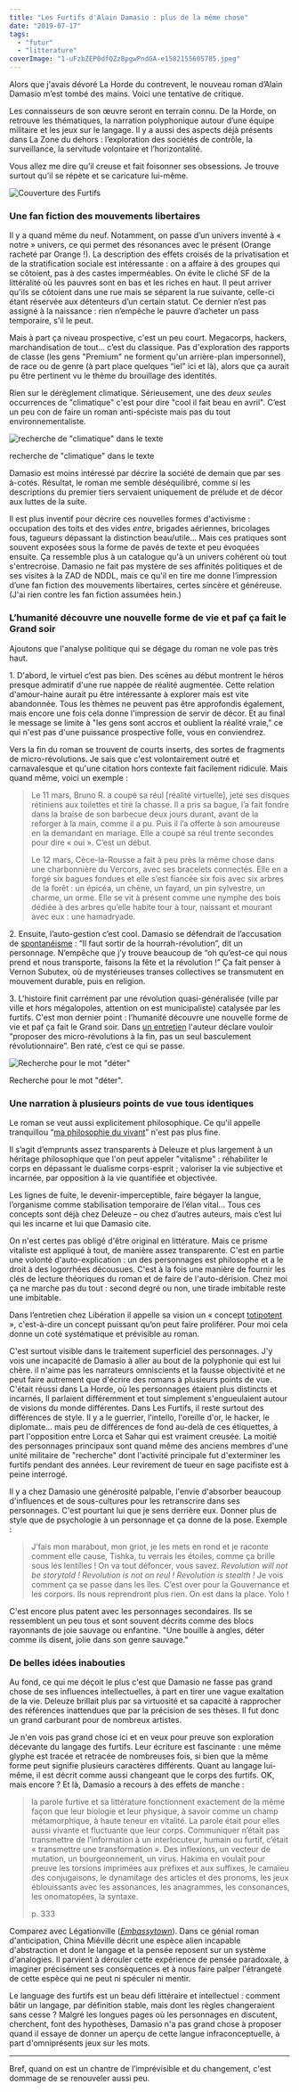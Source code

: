 ```yaml
---
title: "Les Furtifs d'Alain Damasio : plus de la même chose"
date: "2019-07-17"
tags:
  - "futur"
  - "litterature"
coverImage: "1-uFzbZEP0dfQZzBpgwPndGA-e1582155605785.jpeg"
---
```


Alors que j'avais dévoré La Horde du contrevent, le nouveau roman d’Alain Damasio m’est tombé des mains. Voici une tentative de critique.

Les connaisseurs de son œuvre seront en terrain connu. De la Horde, on retrouve les thématiques, la narration polyphonique autour d’une équipe militaire et les jeux sur le langage. Il y a aussi des aspects déjà présents dans La Zone du dehors : l’exploration des sociétés de contrôle, la surveillance, la servitude volontaire et l’horizontalité.

Vous allez me dire qu’il creuse et fait foisonner ses obsessions. Je trouve surtout qu’il se répète et se caricature lui-même.

![Couverture des Furtifs](/assets/images/1-uFzbZEP0dfQZzBpgwPndGA-1024x439.jpeg)

### Une fan fiction des mouvements libertaires

Il y a quand même du neuf. Notamment, on passe d’un univers inventé à « notre » univers, ce qui permet des résonances avec le présent (Orange racheté par Orange !). La description des effets croisés de la privatisation et de la stratification sociale est intéressante : on a affaire à des groupes qui se côtoient, pas à des castes imperméables. On évite le cliché SF de la littéralité où les pauvres sont en bas et les riches en haut. Il peut arriver qu'ils se côtoient dans une rue mais se séparent la rue suivante, celle-ci étant réservée aux détenteurs d’un certain statut. Ce dernier n’est pas assigné à la naissance : rien n’empêche le pauvre d’acheter un pass temporaire, s'il le peut.

Mais à part ça niveau prospective, c'est un peu court. Megacorps, hackers, marchandisation de tout... c’est du classique. Pas d'exploration des rapports de classe (les gens "Premium" ne forment qu'un arrière-plan impersonnel), de race ou de genre (à part place quelques “iel” ici et là), alors que ça aurait pu être pertinent vu le thème du brouillage des identités.

Rien sur le dérèglement climatique. Sérieusement, une des _deux seules_ occurrences de "climatique" c'est pour dire "cool il fait beau en avril". C’est un peu con de faire un roman anti-spéciste mais pas du tout environnementaliste.

![recherche de "climatique" dans le texte](/assets/images/2019-06-30_22h20_23.png)

recherche de "climatique" dans le texte

Damasio est moins intéressé par décrire la société de demain que par ses à-cotés. Résultat, le roman me semble déséquilibré, comme si les descriptions du premier tiers servaient uniquement de prélude et de décor aux luttes de la suite.

Il est plus inventif pour décrire ces nouvelles formes d'activisme : occupation des toits et des vides _entre_, brigades aériennes, bricolages fous, tagueurs dépassant la distinction beau/utile... Mais ces pratiques sont souvent exposées sous la forme de pavés de texte et peu évoquées ensuite. Ça ressemble plus à un catalogue qu'à un univers cohérent où tout s'entrecroise. Damasio ne fait pas mystère de ses affinités politiques et de ses visites à la ZAD de NDDL, mais ce qu'il en tire me donne l’impression d’une fan fiction des mouvements libertaires, certes sincère et généreuse. (J'ai rien contre les fan fiction assumées hein.)

### L’humanité découvre une nouvelle forme de vie et paf ça fait le Grand soir

Ajoutons que l'analyse politique qui se dégage du roman ne vole pas très haut.

1\. D'abord, le virtuel c’est pas bien. Des scènes au début montrent le héros presque admiratif d'une rue nappée de réalité augmentée. Cette relation d'amour-haine aurait pu être intéressante à explorer mais est vite abandonnée. Tous les thèmes ne peuvent pas être approfondis également, mais encore une fois cela donne l'impression de servir de décor. Et au final le message se limite à "les gens sont accros et oublient la réalité vraie," ce qui n'est pas d'une puissance prospective folle, vous en conviendrez.

Vers la fin du roman se trouvent de courts inserts, des sortes de fragments de micro-révolutions. Je sais que c'est volontairement outré et carnavalesque et qu'une citation hors contexte fait facilement ridicule. Mais quand même, voici un exemple :

> Le 11 mars, Bruno R. a coupé sa réul \[réalité virtuelle\], jeté ses disques rétiniens aux toilettes et tiré la chasse. Il a pris sa bague, l’a fait fondre dans la braise de son barbecue deux jours durant, avant de la reforger à la main, comme il a pu. Puis il l’a offerte à son amoureuse en la demandant en mariage. Elle a coupé sa réul trente secondes pour dire « oui ». C’est un début.
>
> Le 12 mars, Cèce-la-Rousse a fait à peu près la même chose dans une charbonnière du Vercors, avec ses bracelets connectés. Elle en a forgé six bagues fondues et elle s’est fiancée six fois avec six arbres de la forêt : un épicéa, un chêne, un fayard, un pin sylvestre, un charme, un orme. Elle se vit à présent comme une nymphe des bois dédiée à des arbres qu’elle habite tour à tour, naissant et mourant avec eux : une hamadryade.

2\. Ensuite, l’auto-gestion c’est cool. Damasio se défendrait de l’accusation de [spontanéisme](https://fr.wikipedia.org/wiki/Spontan%C3%A9isme) : “Il faut sortir de la hourrah-révolution”, dit un personnage. N’empêche que j’y trouve beaucoup de “oh qu’est-ce qui nous prend et nous transporte, faisons la fête et la révolution !” Ça fait penser à Vernon Subutex, où de mystérieuses transes collectives se transmutent en mouvement durable, puis en religion.

3\. L'histoire finit carrément par une révolution quasi-généralisée (ville par ville et hors mégalopoles, attention on est municipaliste) catalysée par les furtifs. C'est mon dernier point : l’humanité découvre une nouvelle forme de vie et paf ça fait le Grand soir. Dans [un entretien](https://next.liberation.fr/livres/2019/04/12/a-la-zad-et-a-tarnac-j-ai-fait-l-eponge-rencontre-avec-alain-damasio_1720985) l'auteur déclare vouloir “proposer des micro-révolutions à la fin, pas un seul basculement révolutionnaire”. Ben raté, c’est ce qui se passe.

![Recherche pour le mot "déter"](/assets/images/2019-07-08_23h12_00.png)

Recherche pour le mot "déter".

### Une narration à plusieurs points de vue tous identiques

Le roman se veut aussi explicitement philosophique. Ce qu'il appelle tranquillou “[ma philosophie du vivant](https://www.actusf.com/detail-d-un-article/les-furtifs-alain-damasio-d%C3%A9voile-les-secrets-de-son-nouveau-roman)” n'est pas plus fine.

Il s’agit d’emprunts assez transparents à Deleuze et plus largement à un héritage philosophique que l'on peut appeler "vitalisme" : réhabiliter le corps en dépassant le dualisme corps-esprit ; valoriser la vie subjective et incarnée, par opposition à la vie quantifiée et objectivée.

Les lignes de fuite, le devenir-imperceptible, faire bégayer la langue, l’organisme comme stabilisation temporaire de l’élan vital... Tous ces concepts sont déjà chez Deleuze – ou chez d’autres auteurs, mais c’est lui qui les incarne et lui que Damasio cite.

On n'est certes pas obligé d'être original en littérature. Mais ce prisme vitaliste est appliqué à tout, de manière assez transparente. C'est en partie une volonté d'auto-explication : un des personnages est philosophe et a le droit à des logorrhées décousues. C'est à la fois une manière de fournir les clés de lecture théoriques du roman et de faire de l'auto-dérision. Chez moi ça ne marche pas du tout : second degré ou non, une tirade imbitable reste une imbitable.

Dans l’entretien chez Libération il appelle sa vision un « concept [totipotent](https://fr.wikipedia.org/wiki/Totipotence) », c'est-à-dire un concept puissant qu’on peut faire proliférer. Pour moi cela donne un coté systématique et prévisible au roman.

C'est surtout visible dans le traitement superficiel des personnages. J'y vois une incapacité de Damasio à aller au bout de la polyphonie qui est lui chère. il n'aime pas les narrateurs omniscients et la fausse objectivité et ne peut faire autrement que d'écrire des romans à plusieurs points de vue. C'était réussi dans La Horde, où les personnages étaient plus distincts et incarnés, Il parlaient différemment et tout simplement s'engueulaient autour de visions du monde différentes. Dans Les Furtifs, il reste surtout des différences de style. Il y a le guerrier, l'intello, l'oreille d'or, le hacker, le diplomate... mais peu de différences de fond au-delà de ces étiquettes, à part l'opposition entre Lorca et Sahar qui est vraiment creusée. La moitié des personnages principaux sont quand même des anciens membres d'une unité militaire de "recherche" dont l'activité principale fut d'exterminer les furtifs pendant des années. Leur revirement de tueur en sage pacifiste est à peine interrogé.

Il y a chez Damasio une générosité palpable, l'envie d'absorber beaucoup d'influences et de sous-cultures pour les retranscrire dans ses personnages. C'est pourtant lui que je sens derrière eux. Donner plus de style que de psychologie à un personnage et ça donne de la pose. Exemple :

> J’fais mon marabout, mon griot, je les mets en rond et je raconte comment elle cause, Tishka, tu verrais les étoiles, comme ça brille sous les lentilles ! On va tout défoncer, vous savez. _Revolution will not be storytold ! Revolution is not on reul ! Revolution is stealth !_ Je vois comment ça se passe dans les îles. C’est over pour la Gouvernance et les corpors. Ils nous reprendront plus rien. On est dans la place. Yolo !

C'est encore plus patent avec les personnages secondaires. Ils se ressemblent un peu tous et sont souvent décrits comme des blocs rayonnants de joie sauvage ou enfantine. "Une bouille à angles, déter comme ils disent, jolie dans son genre sauvage."

### De belles idées inabouties

Au fond, ce qui me déçoit le plus c'est que Damasio ne fasse pas grand chose de ses influences intellectuelles, à part en tirer une vague exaltation de la vie. Deleuze brillait plus par sa virtuosité et sa capacité à rapprocher des références inattendues que par la précision de ses thèses. Il fut donc un grand carburant pour de nombreux artistes.

Je n'en vois pas grand chose ici et en veux pour preuve son exploration décevante du langage des furtifs. Leur écriture est fascinante : une même glyphe est tracée et retracée de nombreuses fois, si bien que la même forme peut signifie plusieurs caractères différents. Quant au langage lui-même, il est décrit comme aussi changeant que le corps des furtifs. OK, mais encore ? Et là, Damasio a recours à des effets de manche :

> la parole furtive et sa littérature fonctionnent exactement de la même façon que leur biologie et leur physique, à savoir comme un champ métamorphique, à haute teneur en vitalité. La parole était pour elles aussi vivante et fluctuante que leur corps. Communiquer n’était pas transmettre de l’information à un interlocuteur, humain ou furtif, c’était « transmettre une transformation ». Des inflexions, un vecteur de mutation, un bourgeonnement, un virus. Hakima en voulait pour preuve les torsions imprimées aux préfixes et aux suffixes, le camaïeu des conjugaisons, le dynamitage des articles et des pronoms, les jeux éblouissants avec les assonances, les anagrammes, les consonances, les onomatopées, la syntaxe.
>
> p. 333

Comparez avec Légationville (_[Embassytown](https://en.wikipedia.org/wiki/Embassytown)_). Dans ce génial roman d'anticipation, China Miéville décrit une espèce alien incapable d'abstraction et dont le langage et la pensée reposent sur un système d'analogies. Il parvient à dérouler cette expérience de pensée paradoxale, à imaginer précisément ses conséquences et à nous faire palper l'étrangeté de cette espèce qui ne peut ni spéculer ni mentir.

Le language des furtifs est un beau défi littéraire et intellectuel : comment bâtir un langage, par définition stable, mais dont les règles changeraient sans cesse ? Malgré les longues pages où les personnages en discutent, cherchent, font des hypothèses, Damasio n'a pas grand chose à proposer quand il essaye de donner un aperçu de cette langue infraconceptuelle, à part d'omniprésents jeux sur les mots.

* * *

Bref, quand on est un chantre de l’imprévisible et du changement, c'est dommage de se renouveler aussi peu.
